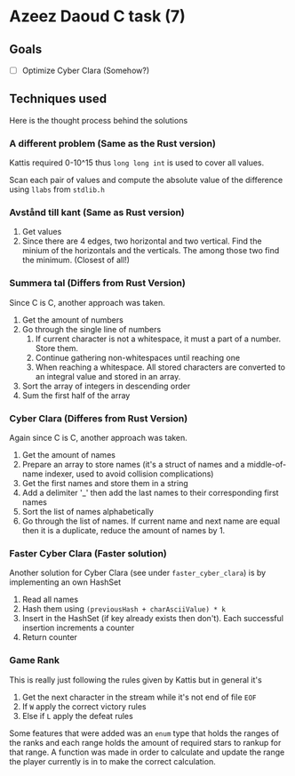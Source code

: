 # Azeez Daoud C task (7)

## Goals
- [ ] Optimize Cyber Clara (Somehow?)

## Techniques used
Here is the thought process behind the solutions

### A different problem (Same as the Rust version)
Kattis required 0-10^15 thus `long long int` is used to cover all values.

Scan each pair of values and compute the absolute value of the difference using `llabs` from `stdlib.h`

### Avstånd till kant (Same as Rust version)
1. Get values
2. Since there are 4 edges, two horizontal and two vertical. Find the minium of the horizontals and the verticals. The among those two find the minimum. (Closest of all!)

### Summera tal (Differs from Rust Version)
Since C is C, another approach was taken.
1. Get the amount of numbers
2. Go through the single line of numbers
    1. If current character is not a whitespace, it must a part of a number. Store them.
    2. Continue gathering non-whitespaces until reaching one
    3. When reaching a whitespace. All stored characters are converted to an integral value and stored in an array.
4. Sort the array of integers in descending order
5. Sum the first half of the array

### Cyber Clara (Differes from Rust Version)
Again since C is C, another approach was taken.
1. Get the amount of names
2. Prepare an array to store names (it's a struct of names and a middle-of-name indexer, used to avoid collision complications)
3. Get the first names and store them in a string
4. Add a delimiter '_' then add the last names to their corresponding first names
5. Sort the list of names alphabetically
6. Go through the list of names. If current name and next name are equal then it is a duplicate, reduce the amount of names by 1.

### Faster Cyber Clara (Faster solution)
Another solution for Cyber Clara (see under `faster_cyber_clara`) is by implementing an own HashSet
1. Read all names
2. Hash them using `(previousHash + charAsciiValue) * k`
3. Insert in the HashSet (if key already exists then don't). Each successful insertion increments a counter
4. Return counter

### Game Rank
This is really just following the rules given by Kattis but in general it's
1. Get the next character in the stream while it's not end of file `EOF`
2. If `W` apply the correct victory rules
3. Else if `L` apply the defeat rules

Some features that were added was an `enum` type that holds the ranges of the ranks and each range holds the amount of required stars to rankup for that range.
A function was made in order to calculate and update the range the player currently is in to make the correct calculation.